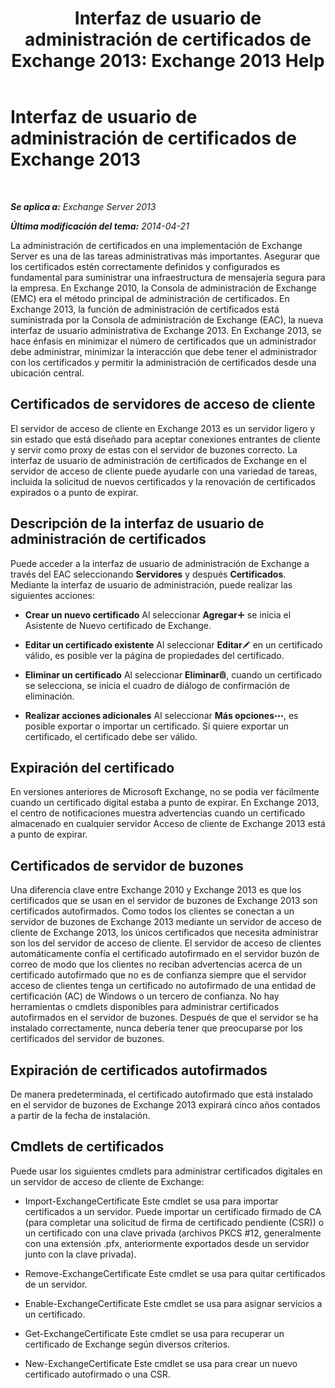 ﻿---
title: 'Interfaz de usuario de administración de certificados de Exchange 2013: Exchange 2013 Help'
TOCTitle: Interfaz de usuario de administración de certificados de Exchange 2013
ms:assetid: 8975848d-07f0-4643-9eac-20aece69945f
ms:mtpsurl: https://technet.microsoft.com/es-es/library/JJ984582(v=EXCHG.150)
ms:contentKeyID: 52062044
ms.date: 05/22/2018
mtps_version: v=EXCHG.150
ms.translationtype: MT
---

# Interfaz de usuario de administración de certificados de Exchange 2013

 

_**Se aplica a:** Exchange Server 2013_

_**Última modificación del tema:** 2014-04-21_

La administración de certificados en una implementación de Exchange Server es una de las tareas administrativas más importantes. Asegurar que los certificados estén correctamente definidos y configurados es fundamental para suministrar una infraestructura de mensajería segura para la empresa. En Exchange 2010, la Consola de administración de Exchange (EMC) era el método principal de administración de certificados. En Exchange 2013, la función de administración de certificados está suministrada por la Consola de administración de Exchange (EAC), la nueva interfaz de usuario administrativa de Exchange 2013. En Exchange 2013, se hace énfasis en minimizar el número de certificados que un administrador debe administrar, minimizar la interacción que debe tener el administrador con los certificados y permitir la administración de certificados desde una ubicación central.

## Certificados de servidores de acceso de cliente

El servidor de acceso de cliente en Exchange 2013 es un servidor ligero y sin estado que está diseñado para aceptar conexiones entrantes de cliente y servir como proxy de estas con el servidor de buzones correcto. La interfaz de usuario de administración de certificados de Exchange en el servidor de acceso de cliente puede ayudarle con una variedad de tareas, incluida la solicitud de nuevos certificados y la renovación de certificados expirados o a punto de expirar.

## Descripción de la interfaz de usuario de administración de certificados

Puede acceder a la interfaz de usuario de administración de Exchange a través del EAC seleccionando **Servidores** y después **Certificados**. Mediante la interfaz de usuario de administración, puede realizar las siguientes acciones:

  - **Crear un nuevo certificado** Al seleccionar **Agregar**![Agregar icono](images/JJ218640.c1e75329-d6d7-4073-a27d-498590bbb558(EXCHG.150).gif "Agregar icono") se inicia el Asistente de Nuevo certificado de Exchange.

  - **Editar un certificado existente** Al seleccionar **Editar**![Icono Editar](images/Bb124582.6f53ccb2-1f13-4c02-bea0-30690e6ea71d(EXCHG.150).gif "Icono Editar") en un certificado válido, es posible ver la página de propiedades del certificado.

  - **Eliminar un certificado** Al seleccionar **Eliminar**![Eliminar icono](images/Dd979797.14f639f6-61e8-4418-bbfb-0db14de9d2f5(EXCHG.150).gif "Eliminar icono"), cuando un certificado se selecciona, se inicia el cuadro de diálogo de confirmación de eliminación.

  - **Realizar acciones adicionales** Al seleccionar **Más opciones**![Icono Más opciones](images/JJ150550.5381819e-3b21-4873-8714-e9b956290b28(EXCHG.150).gif "Icono Más opciones"), es posible exportar o importar un certificado. Si quiere exportar un certificado, el certificado debe ser válido.

## Expiración del certificado

En versiones anteriores de Microsoft Exchange, no se podía ver fácilmente cuando un certificado digital estaba a punto de expirar. En Exchange 2013, el centro de notificaciones muestra advertencias cuando un certificado almacenado en cualquier servidor Acceso de cliente de Exchange 2013 está a punto de expirar.

## Certificados de servidor de buzones

Una diferencia clave entre Exchange 2010 y Exchange 2013 es que los certificados que se usan en el servidor de buzones de Exchange 2013 son certificados autofirmados. Como todos los clientes se conectan a un servidor de buzones de Exchange 2013 mediante un servidor de acceso de cliente de Exchange 2013, los únicos certificados que necesita administrar son los del servidor de acceso de cliente. El servidor de acceso de clientes automáticamente confía el certificado autofirmado en el servidor buzón de correo de modo que los clientes no reciban advertencias acerca de un certificado autofirmado que no es de confianza siempre que el servidor acceso de clientes tenga un certificado no autofirmado de una entidad de certificación (AC) de Windows o un tercero de confianza. No hay herramientas o cmdlets disponibles para administrar certificados autofirmados en el servidor de buzones. Después de que el servidor se ha instalado correctamente, nunca debería tener que preocuparse por los certificados del servidor de buzones.

## Expiración de certificados autofirmados

De manera predeterminada, el certificado autofirmado que está instalado en el servidor de buzones de Exchange 2013 expirará cinco años contados a partir de la fecha de instalación.

## Cmdlets de certificados

Puede usar los siguientes cmdlets para administrar certificados digitales en un servidor de acceso de cliente de Exchange:

  - Import-ExchangeCertificate Este cmdlet se usa para importar certificados a un servidor. Puede importar un certificado firmado de CA (para completar una solicitud de firma de certificado pendiente (CSR)) o un certificado con una clave privada (archivos PKCS \#12, generalmente con una extensión .pfx, anteriormente exportados desde un servidor junto con la clave privada).

  - Remove-ExchangeCertificate Este cmdlet se usa para quitar certificados de un servidor.

  - Enable-ExchangeCertificate Este cmdlet se usa para asignar servicios a un certificado.

  - Get-ExchangeCertificate Este cmdlet se usa para recuperar un certificado de Exchange según diversos criterios.

  - New-ExchangeCertificate Este cmdlet se usa para crear un nuevo certificado autofirmado o una CSR.

